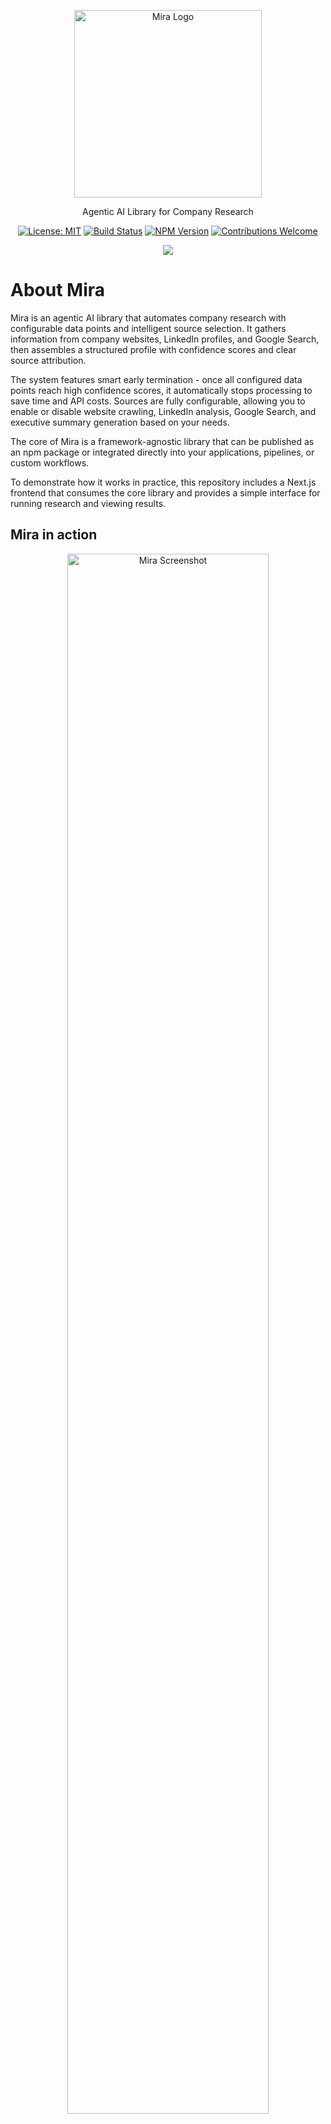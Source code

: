 <p align="center">
  <img src="apps/mira-frontend/public/logo.svg" alt="Mira Logo" width="300" />
</p>

<p align="center">Agentic AI Library for Company Research</p>

<div align="center">

[![License: MIT](https://img.shields.io/badge/License-MIT-green.svg)](LICENSE)
[![Build Status](https://github.com/dimimikadze/mira/actions/workflows/ci.yml/badge.svg)](https://github.com/dimimikadze/mira/actions/workflows/ci.yml)
[![NPM Version](https://img.shields.io/npm/v/mira-ai.svg)](https://www.npmjs.com/package/mira-ai)
[![Contributions Welcome](https://img.shields.io/badge/contributions-welcome-brightgreen.svg?style=flat)](CONTRIBUTING.md)

</div>

<p align="center">
  <a href="https://www.youtube.com/watch?v=z8HdHOMvoNY">
    <img src="https://img.shields.io/badge/Watch%20Demo%20Video-red?style=for-the-badge&logo=youtube" />
  </a>
</p>

# About Mira

Mira is an agentic AI library that automates company research with configurable data points and intelligent source selection. It gathers information from company websites, LinkedIn profiles, and Google Search, then assembles a structured profile with confidence scores and clear source attribution.

The system features smart early termination - once all configured data points reach high confidence scores, it automatically stops processing to save time and API costs. Sources are fully configurable, allowing you to enable or disable website crawling, LinkedIn analysis, Google Search, and executive summary generation based on your needs.

The core of Mira is a framework-agnostic library that can be published as an npm package or integrated directly into your applications, pipelines, or custom workflows.

To demonstrate how it works in practice, this repository includes a Next.js frontend that consumes the core library and provides a simple interface for running research and viewing results.

## Mira in action

<p align="center">
  <img src="./Screenshot.png" alt="Mira Screenshot" width="80%" />
</p>

## Key Features

- **Configurable Data Points** – Define exactly what information to collect (company name, industry, funding, etc.) with custom descriptions for precise extraction.
- **Intelligent Source Selection** – Enable/disable website crawling, LinkedIn analysis, Google Search, and executive summary generation based on your needs.
- **Smart Early Termination** – Automatically stops processing when all data points reach high confidence scores, saving time and API costs.
- **Multi-Agent Architecture** – Specialized agents handle discovery, internal pages, LinkedIn, Google Search, and analysis, with intelligent orchestration.
- **Confidence Scoring & Source Attribution** – Each fact includes a confidence score (1-5) and references its source for transparency and trust.
- **Company Criteria Matching** – Evaluate companies against custom criteria with fit scores (0-10) and detailed reasoning.
- **Realtime Progress Events** – Emits structured events during execution so you can track and display live progress.
- **Service Layer for Data Gathering** – Built-in services handle scraping, Google Search, LinkedIn company data, and cookie consent banners.
- **Composable Core Library** – Framework-agnostic and publishable as an npm package, ready for Node.js/TypeScript projects.
- **Example Next.js Frontend** – Shows how to consume the library with a simple web interface and live progress updates.

## How it works

Mira takes a company's website URL and your configuration, then intelligently orchestrates multiple AI agents to gather comprehensive company information. You can customize exactly what data to collect and which sources to use.

**Configuration**

- **Data Points**: Define custom data points with names and descriptions (e.g., "industry": "Primary business sector or market vertical")
- **Sources**: Enable/disable website crawling, LinkedIn analysis, Google Search, and executive summary generation
- **Criteria**: Optionally provide company criteria for fit scoring and evaluation

**Intelligent Orchestration**

1. **Discovery agent** analyzes the landing page, extracts social profiles, and identifies relevant internal pages
2. **Internal pages agent** (if enabled) scans discovered pages for data points that need improvement
3. **LinkedIn agent** (if enabled) gathers additional details, but only for missing or low-confidence data points
4. **Google Search agent** (if enabled) queries for remaining gaps using targeted searches
5. **Company analysis agent** (if enabled) generates executive summary and/or evaluates company criteria fit

**Smart Early Termination**

The system continuously monitors data point confidence scores. If all configured data points reach the minimum confidence threshold, processing automatically terminates early to save time and API costs.

**Data Merging & Confidence**

- Every data point includes a confidence score (1-5) and source attribution
- When multiple sources provide the same information, higher confidence scores take precedence
- Real-time progress events are emitted throughout execution for live status tracking

## Architecture Diagram

![Mira Architecture Diagram](./Diagram.png)

## Tech Stack

### Core Library (`packages/mira-ai`)

- **Node.js** – runtime environment.
- **TypeScript** – type safety and maintainability.
- **OpenAI Agents SDK** – multi-agent orchestration and reasoning.
- **ScrapingBee** – API-based scraping, used for both website crawling and Google Search.
- **Zod** – runtime schema validation and input/output type enforcement.
- **Jest** – testing framework for validating services and agents individually.

### Frontend UI Demo (`apps/mira-frontend`)

- **Next.js** – demo interface to run research and display results.
- **TypeScript** – Consumes core library types.
- **TailwindCSS** – styling for the UI.
- **shadcn/ui** – accessible, prebuilt UI components.

## Requirements

- **Node.js** v18 or later (ensures compatibility with the OpenAI Agents SDK)
- **npm** (comes with Node.js) or **pnpm/yarn** as your package manager
- **API Keys**:
  - `OPENAI_API_KEY` — for agent orchestration
  - `SCRAPING_BEE_API_KEY` — for web scraping and Google Search

## Environment Variables

Mira requires API keys to function. Environment files are used to separate configuration for local development and testing.

- `apps/mira-frontend/.env.local` — used when running the demo frontend.
- `packages/mira-ai/.env.test` — used when running tests in the core library.

For both cases, the `.env` files should look like this:

```
OPENAI_API_KEY=sk-xxxx
SCRAPING_BEE_API_KEY=xxxx
```

## Installation & Setup

You can use Mira in two ways:

1. **Local Development** (run the demo frontend with the core library)
2. **As an npm Package** (use the core library directly in your own project)

---

### 1. Local Development

Clone the repository and install dependencies:

```bash
git clone https://github.com/dimimikadze/mira.git
cd mira
npm install
```

Create apps/mira-frontend/.env.local:

```bash
OPENAI_API_KEY=sk-xxxx
SCRAPING_BEE_API_KEY=xxxx
```

Run the demo UI:

```bash
npm run dev:mira-frontend
```

### 2. Use as an npm package (core library)

```bash
npm install mira-ai
```

```typescript
import { researchCompany } from 'mira-ai';

const config = {
  apiKeys: {
    openaiApiKey: process.env.OPENAI_API_KEY!,
    scrapingBeeApiKey: process.env.SCRAPING_BEE_API_KEY!,
  },
};

const result = await researchCompany('https://company.com', config, {
  companyCriteria: 'B2B SaaS companies with 50-200 employees',
  enrichmentConfig: {
    // Define custom data points to collect
    dataPoints: [
      { name: 'industry', description: 'Primary business sector' },
      { name: 'employeeCount', description: 'Number of employees' },
      { name: 'funding', description: 'Latest funding round and amount' },
      { name: 'recentNews', description: 'Recent company news or updates' },
    ],
    // Configure which sources to use
    sources: {
      crawl: true, // Enable internal pages crawling
      linkedin: true, // Enable LinkedIn analysis
      google: true, // Enable Google Search
      analysis: true, // Enable executive summary generation
    },
  },
  onProgress: (type, message) => {
    console.log(`${type}: ${message}`);
  },
});

console.log(result.enrichedCompany);
console.log(result.companyAnalysis);
```

### Production Security

The demo frontend includes Basic Auth protection for production deployments. Configure multiple users via environment variables:

```bash
# Basic Auth (Production Only)
BASIC_AUTH_USERS=admin:secure_password,user:another_password
NODE_ENV=production
```

- **Format**: `username1:password1,username2:password2`
- **Scope**: Only active in production (`NODE_ENV=production`)

## Additional Documentation

This monorepo contains two main packages, each with its own README that provides a deeper look into architecture and usage:

- **[Mira Core Library](./packages/mira-ai/README.md)** — Node.js/TypeScript library with agents, services, and orchestration logic.
- **[Mira Frontend](./apps/mira-frontend/README.md)** — Next.js demo UI for running research and visualizing results.

## AI-Assisted Development

If you're developing with AI tools like Cursor, configuration rules are already set up in the root, library, and frontend packages to ensure consistency.

## Contributing

See [CONTRIBUTING.md](./CONTRIBUTING.md) for guidelines.

## License

Distributed under the MIT License. See [LICENSE](./LICENSE) for details.

## Credits

Logo and demo UI design by [salomeskv](https://www.salomeskv.com/about)
